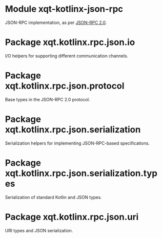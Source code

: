 # Module xqt-kotlinx-json-rpc
JSON-RPC implementation, as per [JSON-RPC 2.0](https://www.jsonrpc.org/specification).

# Package xqt.kotlinx.rpc.json.io
I/O helpers for supporting different communication channels.

# Package xqt.kotlinx.rpc.json.protocol
Base types in the JSON-RPC 2.0 protocol.

# Package xqt.kotlinx.rpc.json.serialization
Serialization helpers for implementing JSON-RPC-based specifications.

# Package xqt.kotlinx.rpc.json.serialization.types
Serialization of standard Kotlin and JSON types.

# Package xqt.kotlinx.rpc.json.uri
URI types and JSON serialization.

